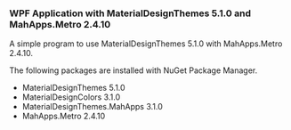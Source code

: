 ### WPF Application with MaterialDesignThemes 5.1.0 and MahApps.Metro 2.4.10

A simple program to use MaterialDesignThemes 5.1.0 with MahApps.Metro 2.4.10.

The following packages are installed with NuGet Package Manager.

- MaterialDesignThemes 5.1.0
- MaterialDesignColors 3.1.0
- MaterialDesignThemes.MahApps 3.1.0
- MahApps.Metro 2.4.10
